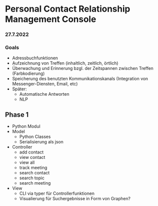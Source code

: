 # Personal Contact Relationship Management Console
###  27.7.2022

### Goals 
* Adressbuchfunktionen
* Aufzeichnung von Treffen (inhaltlich, zeitlich, örtlich)
* Überwachung und Erinnerung bzgl. der Zeitspannen zwischen Treffen (Farbkodierung)
* Speicherung des benutzten Kommunikationskanals (Integration von Messenger-Diensten, Email, etc)
* Später:
	* Automatische Antworten
	* NLP

## Phase 1
* Python Modul
* Model
	* Python Classes 
	* Serialisierung als json 
* Controller
	* add contact
	* view contact
	* view all
	* track meeting
	* search contact
	* search topic
	* search meeting
* View
	* CLI via typer für Controllerfunktionen
	* Visualierung für Suchergebnisse in Form von Graphen?
